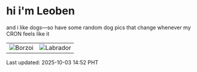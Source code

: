 # hi i'm Leoben

and i like dogs—so have some random dog pics that change whenever my CRON feels like it

|  |  |
|--------|----------|
| ![Borzoi](https://random-dog-vercel.vercel.app/api/random-borzoi?v=1759474332) | ![Labrador](https://random-dog-vercel.vercel.app/api/random-labrador?v=1759474332) |

Last updated: 2025-10-03 14:52 PHT
